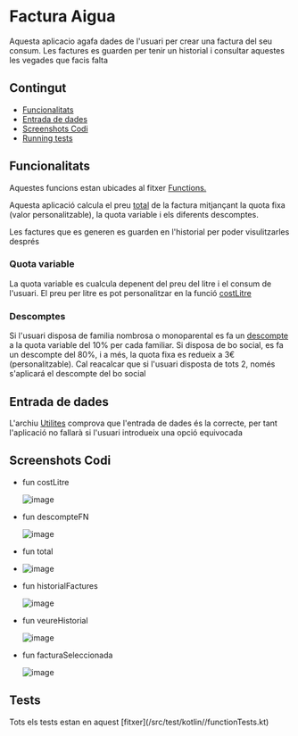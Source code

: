 
# Factura Aigua

Aquesta aplicacio agafa dades de l'usuari per crear una factura del seu consum. Les factures es guarden per tenir un historial i consultar aquestes les vegades que facis falta



## Contingut

- [Funcionalitats](#funcionalitats)
- [Entrada de dades](#entradaDades)
- [Screenshots Codi](#screenshotCodi)
- [Running tests](#tests)

## Funcionalitats
<a id="funcionalitats" />

Aquestes funcions estan ubicades al fitxer [Functions.](/src/main/kotlin/Functions.kt) 

Aquesta aplicació calcula el preu [total](#total) de la factura mitjançant la quota fixa (valor personalitzable), la quota variable i els diferents descomptes.

Les factures que es generen es guarden en l'historial per poder visulitzarles després

### Quota variable

La quota variable es cualcula depenent del preu del litre i el consum de l'usuari. El preu per litre es pot personalitzar en la funció [costLitre](#costLitre)

### Descomptes

Si l'usuari disposa de familia nombrosa o monoparental es fa un [descompte](#descompteFN) a la quota variable del 10% per cada familiar. Si disposa de bo social, es fa un descompte del 80%, i a més, la quota fixa es redueix a 3€(personalitzable). Cal reacalcar que si l'usuari disposta de tots 2, només s'aplicará el descompte del bo social

## Entrada de dades
<a id="entradaDades" />

L'archiu [Utilites](/src/main/kotlin/Utilities.kt) comprova que l'entrada de dades és la correcte, per tant l'aplicació no fallarà si l'usuari introdueix una opció equivocada

## Screenshots Codi
<a id="screenshotCodi" />

- fun costLitre <a id="costLitre" />
  
  ![image](https://github.com/mohamedkoujil/facturaAigua/assets/74406781/0b65fb9b-8932-4507-8c8e-b154ad96ee73)
  
- fun descompteFN <a id="descompteFN" />
  
  ![image](https://github.com/mohamedkoujil/facturaAigua/assets/74406781/60be9201-eab3-436b-8ef9-466e059e573f)

- fun total <a id="total" />
- 
  ![image](https://github.com/mohamedkoujil/facturaAigua/assets/74406781/e254a0c4-875d-4f70-8a74-b98a2f9571ae)


- fun historialFactures <a id="historialFactures" />

  ![image](https://github.com/mohamedkoujil/facturaAigua/assets/74406781/4b153e41-76f2-4843-9a60-90d79382d736)

- fun veureHistorial <a id="veureHistorial" />
  
  ![image](https://github.com/mohamedkoujil/facturaAigua/assets/74406781/8d80c56a-5879-4d26-b26e-26abbb81d15d)

- fun facturaSeleccionada <a id="facturaSeleccionada" />
  
  ![image](https://github.com/mohamedkoujil/facturaAigua/assets/74406781/47a986bd-d81d-421c-80ec-c1eeba94f23e)

## Tests 
<a id="tests" />
Tots els tests estan en aquest [fitxer](/src/test/kotlin//functionTests.kt)

